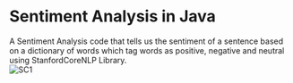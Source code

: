 # Sentiment Analysis in Java
A Sentiment Analysis code that tells us the sentiment of a sentence based on a dictionary of words which tag words as positive, negative and neutral using StanfordCoreNLP Library. 
<br>
![SC1](https://github.com/psaikeshav/SentimentAnalysis/assets/98534285/a0dc6f13-7f15-4850-bebd-95c2a81f04c9)
